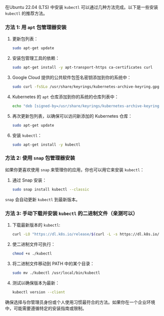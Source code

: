 在Ubuntu 22.04 (LTS) 中安装 `kubectl` 可以通过几种方法完成。以下是一些安装 `kubectl` 的推荐方法。

### 方法 1: 用 `apt` 包管理器安装

1. 更新包列表：
   ```bash
   sudo apt-get update
   ```

2. 安装包管理工具的依赖：
   ```bash
   sudo apt-get install -y apt-transport-https ca-certificates curl
   ```

3. Google Cloud 提供的公共软件包签名密钥添加到你的系统中：
   ```bash
   sudo curl -fsSLo /usr/share/keyrings/kubernetes-archive-keyring.gpg https://packages.cloud.google.com/apt/doc/apt-key.gpg
   ```

4. Kubernetes 的 `apt` 仓库添加到你的系统的仓库列表中：
   ```bash
   echo "deb [signed-by=/usr/share/keyrings/kubernetes-archive-keyring.gpg] https://apt.kubernetes.io/ kubernetes-xenial main" | sudo tee /etc/apt/sources.list.d/kubernetes.list
   ```

5. 再次更新包列表，以确保可以访问新添加的 Kubernetes 仓库：
   ```bash
   sudo apt-get update
   ```

6. 安装 `kubectl`：
   ```bash
   sudo apt-get install -y kubectl
   ```

### 方法 2: 使用 `snap` 包管理器安装

如果你更喜欢使用 `snap` 来管理你的应用，你也可以用它来安装 `kubectl`：

1. 通过 Snap 安装：
   ```bash
   sudo snap install kubectl --classic
   ```

`snap` 会自动更新 `kubectl` 到最新版本。

### 方法 3: 手动下载并安装 `kubectl` 的二进制文件（亲测可以）

1. 下载最新版本的 `kubectl`:
   ```bash
   curl -LO "https://dl.k8s.io/release/$(curl -L -s https://dl.k8s.io/release/stable.txt)/bin/linux/amd64/kubectl"
   ```

2. 使二进制文件可执行：
   ```bash
   chmod +x ./kubectl
   ```

3. 将二进制文件移动到 PATH 中的某个目录：
   ```bash
   sudo mv ./kubectl /usr/local/bin/kubectl
   ```

4. 测试以确保版本为最新：
   ```bash
   kubectl version --client
   ```

确保选择与你管理员身份或个人使用习惯最符合的方法。如果你在一个企业环境中，可能需要遵循特定的安装指南或限制。